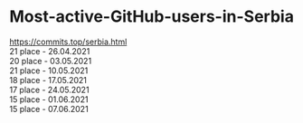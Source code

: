 # Most-active-GitHub-users-in-Serbia 
https://commits.top/serbia.html <br>
21 place -  26.04.2021 <br>
20 place - 03.05.2021 <br>
21 place - 10.05.2021 <br>
18 place - 17.05.2021 <br>
17 place - 24.05.2021 <br>
15 place - 01.06.2021 <br>
15 place - 07.06.2021 <br>
